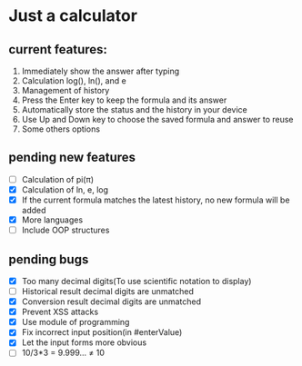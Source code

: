 # Just a calculator

## current features:

1. Immediately show the answer after typing
2. Calculation log(), ln(), and e
3. Management of history
4. Press the Enter key to keep the formula and its answer
5. Automatically store the status and the history in your device
6. Use Up and Down key to choose the saved formula and answer to reuse
7. Some others options

## pending new features

- [ ] Calculation of pi(&#960;)
- [x] Calculation of ln, e, log
- [x] If the current formula matches the latest history, no new formula will be added
- [x] More languages
- [ ] Include OOP structures

## pending bugs

- [x] Too many decimal digits(To use scientific notation to display)
- [ ] Historical result decimal digits are unmatched
- [x] Conversion result decimal digits are unmatched
- [x] Prevent XSS attacks
- [x] Use module of programming
- [x] Fix incorrect input position(in \#enterValue)
- [x] Let the input forms more obvious
- [ ] 10/3*3 = 9.999... &ne; 10